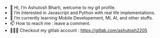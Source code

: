 - 👋 Hi, I’m Ashutosh Bharti, welcome to my git profile.
- 👀 I’m interested in Javascript and Python with real life implementations.
- 🌱 I’m currently learning Mobile Developement, ML AI, and other stuffs.
- 📫 How to reach me : leave a comment.
- 👨🏽‍💻 Checkout my gitlab account : https://gitlab.com/ashutosh2205

<!---
ashutosh2205x/ashutosh2205x is a ✨ special ✨ repository because its `README.md` (this file) appears on your GitHub profile.
You can click the Preview link to take a look at your changes.
--->
